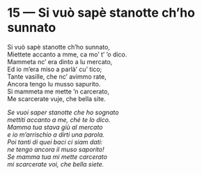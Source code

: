 # 15 — Si vuò sapè stanotte ch’ho sunnato

Si vuò sapè stanotte ch’ho sunnato,  
Miettete accanto a mme, ca mo’ t’ ’o dico.  
Mammeta nc’ era dinto a lu mercato,  
Ed io m’era miso a parlà’ cu’ tico;  
Tante vasille, che nc’ avimmo rate,  
Ancora tengo lu musso sapurito.  
Si mammeta me mette ’n carcerato,  
Me scarcerate vuje, che bella site.

_Se vuoi saper stanotte che ho sognato  
mettiti accanto a me, ché te lo dico.  
Mamma tua stava giù al mercato  
e io m’arrischio a dirti una parola.  
Poi tanti di quei baci ci siam dati:  
ne tengo ancora il muso saporito!  
Se mamma tua mi mette carcerato  
mi scarcerate voi, che bella siete._

